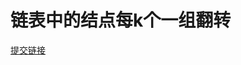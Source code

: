 # 链表中的结点每k个一组翻转

[提交链接](https://www.nowcoder.com/practice/b49c3dc907814e9bbfa8437c251b028e?tpId=117&&tqId=34971&rp=1&ru=/ta/job-code-high&qru=/ta/job-code-high/question-ranking)
